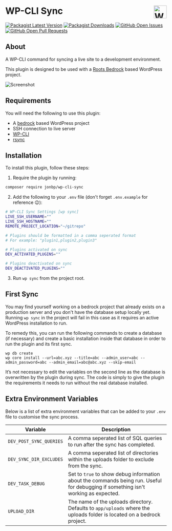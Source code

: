 # WP-CLI Sync<a href="https://github.com/jonbp/wp-cli-sync"><img alt="WP-CLI Sync" src="https://jonbp.github.io/project-icons/wp-cli-sync.svg" width="40" height="40" align="right"></a>

[![Packagist Latest Version](https://img.shields.io/packagist/v/jonbp/wp-cli-sync)](https://packagist.org/packages/jonbp/wp-cli-sync)
[![Packagist Downloads](https://img.shields.io/packagist/dm/jonbp/wp-cli-sync)](https://packagist.org/packages/jonbp/wp-cli-sync)
[![GitHub Open Issues](https://img.shields.io/github/issues-raw/jonbp/wp-cli-sync)](https://github.com/jonbp/wp-cli-sync/issues)
[![GitHub Open Pull Requests](https://img.shields.io/github/issues-pr-raw/jonbp/wp-cli-sync)](https://github.com/jonbp/wp-cli-sync/pulls)

## About

A WP-CLI command for syncing a live site to a development environment.

This plugin is designed to be used with a [Roots Bedrock](https://github.com/roots/bedrock) based WordPress project.

![Screenshot](https://i.imgur.com/ugUhcuQ.gif)

## Requirements

You will need the following to use this plugin:

* A [bedrock](https://github.com/roots/bedrock) based WordPress project
* SSH connection to live server
* [WP-CLI](https://github.com/wp-cli/wp-cli)
* [rsync](https://rsync.samba.org)

## Installation

To install this plugin, follow these steps:

1. Require the plugin by running:

```sh
composer require jonbp/wp-cli-sync
```

2. Add the following to your `.env` file (don't forget `.env.example` for reference 😉):

```sh
# WP-CLI Sync Settings [wp sync]
LIVE_SSH_USERNAME=""
LIVE_SSH_HOSTNAME=""
REMOTE_PROJECT_LOCATION="~/gitrepo"

# Plugins should be formatted in a comma seperated format
# For example: "plugin1,plugin2,plugin3"

# Plugins activated on sync
DEV_ACTIVATED_PLUGINS=""

# Plugins deactivated on sync
DEV_DEACTIVATED_PLUGINS=""
```

3. Run `wp sync` from the project root.

## First Sync

You may find yourself working on a bedrock project that already exists on a production server and you don't have the database setup locally yet. Running `wp sync` in the project will fail in this case as it requires an active WordPress installation to run.

To remedy this, you can run the following commands to create a database (if necessary) and create a basic installation inside that database in order to run the plugin and its first sync.

```
wp db create
wp core install --url=abc.xyz --title=abc --admin_user=abc --admin_password=abc --admin_email=abc@abc.xyz --skip-email
```

It’s not necessary to edit the variables on the second line as the database is overwritten by the plugin during sync. The code is simply to give the plugin the requirements it needs to run without the real database installed.

## Extra Environment Variables

Below is a list of extra environment variables that can be added to your `.env` file to customise the sync process.

| Variable | Description |
| --- | --- |
| `DEV_POST_SYNC_QUERIES` | A comma seperated list of SQL queries to run after the sync has completed. |
| `DEV_SYNC_DIR_EXCLUDES` | A comma seperated list of directories within the uploads folder to exclude from the sync. |
| `DEV_TASK_DEBUG` | Set to `true` to show debug information about the commands being run. Useful for debugging if something isn't working as expected. |
| `UPLOAD_DIR` | The name of the uploads directory. Defaults to `app/uploads` where the uploads folder is located on a bedrock project. |